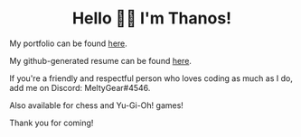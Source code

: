 <h1 align='center'>Hello 👋😊 I'm Thanos!</h1>

<p>My portfolio can be found <a href="https://thanosades.vercel.app/">here</a>.</p>

<p>My github-generated resume can be found <a href="https://resume.github.io/?thanosades">here</a>.</p>

<p>If you're a friendly and respectful person who loves coding as much as I do, add me on Discord: MeltyGear#4546.</p>
<p>Also available for chess and Yu-Gi-Oh! games!</p>

<p>Thank you for coming!</p>
